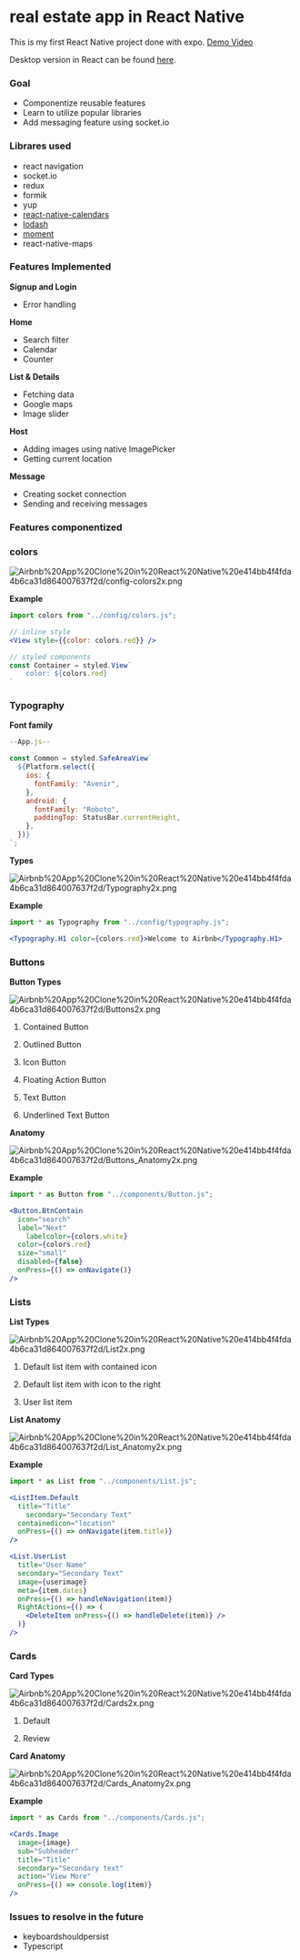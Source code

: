 
# real estate app in React Native

This is my first React Native project done with expo.
[Demo Video](https://youtu.be/RHxPceOgMB0)

Desktop version in React can be found [here](https://github.com/wecode-bootcamp-korea/Codebnb-frontend).

### Goal

- Componentize reusable features
- Learn to utilize popular libraries
- Add messaging feature using socket.io

### Librares used

- react navigation
- socket.io
- redux
- formik
- yup
- [react-native-calendars](https://github.com/wix/react-native-calendars)
- [lodash](https://lodash.com/)
- [moment](https://momentjs.com/)
- react-native-maps

### Features Implemented

**Signup and Login**

- Error handling

**Home**

- Search filter
- Calendar
- Counter

**List & Details**

- Fetching data
- Google maps
- Image slider

**Host**

- Adding images using native ImagePicker
- Getting current location

**Message**

- Creating socket connection
- Sending and receiving messages

### Features componentized

### colors

![Airbnb%20App%20Clone%20in%20React%20Native%20e414bb4f4fda4b6ca31d864007637f2d/config-colors2x.png](https://raw.githubusercontent.com/brandnewjinah/react-native-airbnb-clone/feature/detail/airbnb/app/assets/config-colors2x.png)

**Example**

```jsx
import colors from "../config/colors.js";

// inline style
<View style={{color: colors.red}} />

// styled components
const Container = styled.View`
	color: ${colors.red}
`
```


### Typography

**Font family**

```jsx
--App.js--

const Common = styled.SafeAreaView`
  ${Platform.select({
    ios: {
      fontFamily: "Avenir",
    },
    android: {
      fontFamily: "Roboto",
      paddingTop: StatusBar.currentHeight,
    },
  })}
`;
```

**Types**

![Airbnb%20App%20Clone%20in%20React%20Native%20e414bb4f4fda4b6ca31d864007637f2d/Typography2x.png](https://raw.githubusercontent.com/brandnewjinah/react-native-airbnb-clone/feature/detail/airbnb/app/assets/Typography2x.png)

**Example**

```jsx
import * as Typography from "../config/typography.js";

<Typography.H1 color={colors.red}>Welcome to Airbnb</Typography.H1>
```


### Buttons

**Button Types**

![Airbnb%20App%20Clone%20in%20React%20Native%20e414bb4f4fda4b6ca31d864007637f2d/Buttons2x.png](https://raw.githubusercontent.com/brandnewjinah/react-native-airbnb-clone/feature/detail/airbnb/app/assets/Buttons2x.png)

 1. Contained Button

 2. Outlined Button

 3. Icon Button

 4. Floating Action Button

 5. Text Button

 6. Underlined Text Button

**Anatomy**

![Airbnb%20App%20Clone%20in%20React%20Native%20e414bb4f4fda4b6ca31d864007637f2d/Buttons_Anatomy2x.png](https://raw.githubusercontent.com/brandnewjinah/react-native-airbnb-clone/feature/detail/airbnb/app/assets/Buttons_Anatomy2x.png)

**Example**

```jsx
import * as Button from "../components/Button.js";

<Button.BtnContain
  icon="search"
  label="Next"
	labelcolor={colors.white}
  color={colors.red}
  size="small"
  disabled={false}
  onPress={() => onNavigate()}
/>
```


### Lists

**List Types**

![Airbnb%20App%20Clone%20in%20React%20Native%20e414bb4f4fda4b6ca31d864007637f2d/List2x.png](https://raw.githubusercontent.com/brandnewjinah/react-native-airbnb-clone/feature/detail/airbnb/app/assets/List2x.png)

 1. Default list item with contained icon 

 2. Default list item with icon to the right

 3. User list item

**List Anatomy**

![Airbnb%20App%20Clone%20in%20React%20Native%20e414bb4f4fda4b6ca31d864007637f2d/List_Anatomy2x.png](https://raw.githubusercontent.com/brandnewjinah/react-native-airbnb-clone/feature/detail/airbnb/app/assets/List_Anatomy2x.png)

**Example**

```jsx
import * as List from "../components/List.js";

<ListItem.Default
  title="Title"
	secondary="Secondary Text"
  containedicon="location"
  onPress={() => onNavigate(item.title)}
/>

<List.UserList
  title="User Name"
  secondary="Secondary Text"
  image={userimage}
  meta={item.dates}
  onPress={() => handleNavigation(item)}
  RightActions={() => (
    <DeleteItem onPress={() => handleDelete(item)} />
  )}
/>
```


### Cards

**Card Types**

![Airbnb%20App%20Clone%20in%20React%20Native%20e414bb4f4fda4b6ca31d864007637f2d/Cards2x.png](https://raw.githubusercontent.com/brandnewjinah/react-native-airbnb-clone/feature/detail/airbnb/app/assets/Cards2x.png)

 1. Default

 2. Review

**Card Anatomy**

![Airbnb%20App%20Clone%20in%20React%20Native%20e414bb4f4fda4b6ca31d864007637f2d/Cards_Anatomy2x.png](https://raw.githubusercontent.com/brandnewjinah/react-native-airbnb-clone/feature/detail/airbnb/app/assets/Cards_Anatomy2x.png)

**Example**

```jsx
import * as Cards from "../components/Cards.js";

<Cards.Image
  image={image}
  sub="Subheader"
  title="Title"
  secondary="Secondary text"
  action="View More"
  onPress={() => console.log(item)}
/>
```


### Issues to resolve in the future

- keyboardshouldpersist
- Typescript
